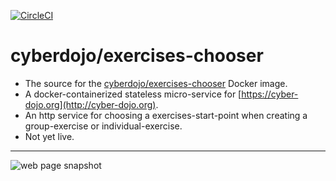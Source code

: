 [![CircleCI](https://circleci.com/gh/cyber-dojo/exercises-chooser.svg?style=svg)](https://circleci.com/gh/cyber-dojo/exercises-chooser)

# cyberdojo/exercises-chooser

- The source for the [cyberdojo/exercises-chooser](https://hub.docker.com/r/cyberdojo/exercises-chooser/tags) Docker image.
- A docker-containerized stateless micro-service for [https://cyber-dojo.org](http://cyber-dojo.org).
- An http service for choosing a exercises-start-point when creating a group-exercise or individual-exercise.
- Not yet live.

- - - -
![web page snapshot](https://github.com/cyber-dojo/custom-chooser/blob/master/docs/snapshot.png)

